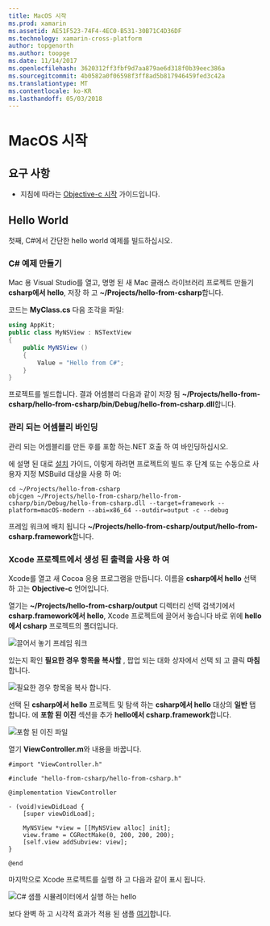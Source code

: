 ```yaml
---
title: MacOS 시작
ms.prod: xamarin
ms.assetid: AE51F523-74F4-4EC0-B531-30B71C4D36DF
ms.technology: xamarin-cross-platform
author: topgenorth
ms.author: toopge
ms.date: 11/14/2017
ms.openlocfilehash: 3620312ff3fbf9d7aa879ae6d318f0b39eec386a
ms.sourcegitcommit: 4b0582a0f06598f3ff8ad5b817946459fed3c42a
ms.translationtype: MT
ms.contentlocale: ko-KR
ms.lasthandoff: 05/03/2018
---
```

# <a name="getting-started-with-macos"></a>MacOS 시작

## <a name="what-you-will-need"></a>요구 사항

* 지침에 따라는 [Objective-c 시작](~/tools/dotnet-embedding/get-started/objective-c/index.md) 가이드입니다.

## <a name="hello-world"></a>Hello World

첫째, C#에서 간단한 hello world 예제를 빌드하십시오.

### <a name="create-c-sample"></a>C# 예제 만들기

Mac 용 Visual Studio를 열고, 명명 된 새 Mac 클래스 라이브러리 프로젝트 만들기 **csharp에서 hello**, 저장 하 고 **~/Projects/hello-from-csharp**합니다.

코드는 **MyClass.cs** 다음 조각을 파일:

```csharp
using AppKit;
public class MyNSView : NSTextView
{
    public MyNSView ()
    {
        Value = "Hello from C#";
    }
}
```

프로젝트를 빌드합니다. 결과 어셈블리 다음과 같이 저장 됨 **~/Projects/hello-from-csharp/hello-from-csharp/bin/Debug/hello-from-csharp.dll**합니다.

### <a name="bind-the-managed-assembly"></a>관리 되는 어셈블리 바인딩

관리 되는 어셈블리를 만든 후를 포함 하는.NET 호출 하 여 바인딩하십시오.

에 설명 된 대로 [설치](~/tools/dotnet-embedding/get-started/install/install.md) 가이드, 이렇게 하려면 프로젝트의 빌드 후 단계 또는 수동으로 사용자 지정 MSBuild 대상을 사용 하 여:

```shell
cd ~/Projects/hello-from-csharp
objcgen ~/Projects/hello-from-csharp/hello-from-csharp/bin/Debug/hello-from-csharp.dll --target=framework --platform=macOS-modern --abi=x86_64 --outdir=output -c --debug
```

프레임 워크에 배치 됩니다 **~/Projects/hello-from-csharp/output/hello-from-csharp.framework**합니다.

### <a name="use-the-generated-output-in-an-xcode-project"></a>Xcode 프로젝트에서 생성 된 출력을 사용 하 여

Xcode를 열고 새 Cocoa 응용 프로그램을 만듭니다. 이름을 **csharp에서 hello** 선택 하 고는 **Objective-c** 언어입니다.

열기는 **~/Projects/hello-from-csharp/output** 디렉터리 선택 검색기에서 **csharp.framework에서 hello**, Xcode 프로젝트에 끌어서 놓습니다 바로 위에 **hello에서 csharp**  프로젝트의 폴더입니다.

![끌어서 놓기 프레임 워크](macos-images/hello-from-csharp-mac-drag-drop-framework.png)

있는지 확인 **필요한 경우 항목을 복사할** , 팝업 되는 대화 상자에서 선택 되 고 클릭 **마침**합니다.

![필요한 경우 항목을 복사 합니다.](macos-images/hello-from-csharp-mac-copy-items-if-needed.png)

선택 된 **csharp에서 hello** 프로젝트 및 탐색 하는 **csharp에서 hello** 대상의 **일반** 탭 합니다. 에 **포함 된 이진** 섹션을 추가 **hello에서 csharp.framework**합니다.

![포함 된 이진 파일](macos-images/hello-from-csharp-mac-embedded-binaries.png)

열기 **ViewController.m**와 내용을 바꿉니다.

```objc
#import "ViewController.h"

#include "hello-from-csharp/hello-from-csharp.h"

@implementation ViewController

- (void)viewDidLoad {
    [super viewDidLoad];
    
    MyNSView *view = [[MyNSView alloc] init];
    view.frame = CGRectMake(0, 200, 200, 200);
    [self.view addSubview: view];
}

@end
```

마지막으로 Xcode 프로젝트를 실행 하 고 다음과 같이 표시 됩니다.

![C# 샘플 시뮬레이터에서 실행 하는 hello](macos-images/hello-from-csharp-mac.png)

보다 완벽 하 고 시각적 효과가 적용 된 샘플 [여기](https://github.com/mono/Embeddinator-4000/tree/objc/samples/mac/weather)합니다.
